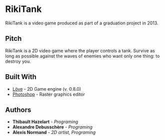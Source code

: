 # RikiTank

RikiTank is a video game produced as part of a graduation project in 2013. 

## Pitch

RikiTank is a 2D video game where the player controls a tank. Survive as long as possible against the waves of enemies who want only one thing: to destroy you.

## Built With

* [Löve](https://love2d.org/) - 2D Game engine (v. 0.8.0)
* [Photoshop](https://www.adobe.com/products/photoshop) - Raster graphics editor

## Authors

* **Thibault Hazelart** - *Programing*
* **Alexandre Debusschère** - *Programing*
* **Alexis Normand** - *2D artist, Programing*
